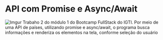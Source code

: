 # API com Promise e Async/Await
![Imgur](https://i.imgur.com/ntyXv1Y.png)
Trabaho 2 do módulo 1 do Bootcamp FullStack do IGTI. Por meio de uma API de países, utilizando promise e async/await, o programa busca informações e renderiza os elementos na tela, conforme seleção do usuário
